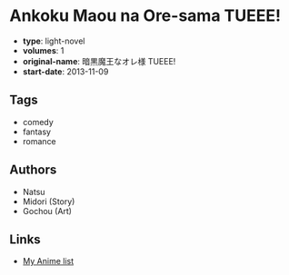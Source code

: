 # Ankoku Maou na Ore-sama TUEEE!

-   **type**: light-novel
-   **volumes**: 1
-   **original-name**: 暗黒魔王なオレ様 TUEEE!
-   **start-date**: 2013-11-09

## Tags

-   comedy
-   fantasy
-   romance

## Authors

-   Natsu
-   Midori (Story)
-   Gochou (Art)

## Links

-   [My Anime list](https://myanimelist.net/manga/66315/Ankoku_Maou_na_Ore-sama_TUEEE)
